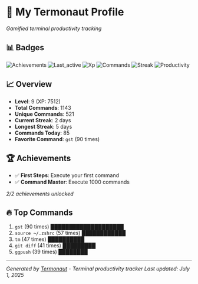 # 🚀 My Termonaut Profile

*Gamified terminal productivity tracking*

## 📊 Badges

![Achievements](https://img.shields.io/badge/Achievements-5%2F10-blue?style=flat-square&logo=terminal&logoColor=white) ![Last_active](https://img.shields.io/badge/Last+Active-10h+ago-yellow?style=flat-square&logo=terminal&logoColor=white) ![Xp](https://img.shields.io/badge/XP-Level+9+%287512%2F10000%29-green?style=flat-square&logo=terminal&logoColor=white) ![Commands](https://img.shields.io/badge/Commands-1143-blue?style=flat-square&logo=terminal&logoColor=white) ![Streak](https://img.shields.io/badge/Streak-2+days-red?style=flat-square&logo=terminal&logoColor=white) ![Productivity](https://img.shields.io/badge/Productivity-80.0%25-green?style=flat-square&logo=terminal&logoColor=white) 

## 📈 Overview

- **Level**: 9 (XP: 7512)
- **Total Commands**: 1143
- **Unique Commands**: 521
- **Current Streak**: 2 days
- **Longest Streak**: 5 days
- **Commands Today**: 85
- **Favorite Command**: `gst` (90 times)

## 🏆 Achievements

- ✅ **First Steps**: Execute your first command
- ✅ **Command Master**: Execute 1000 commands

*2/2 achievements unlocked*

## 🔥 Top Commands

1. `gst` (90 times) ████████████████████
2. `source ~/.zshrc` (57 times) ████████████
3. `tm` (47 times) ██████████
4. `git diff` (41 times) █████████
5. `ggpush` (39 times) ████████

---

*Generated by [Termonaut](https://github.com/oiahoon/termonaut) - Terminal productivity tracker*
*Last updated: July 1, 2025*
